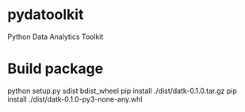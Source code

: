 # pydatoolkit
Python Data Analytics Toolkit

# Build package
python setup.py sdist bdist_wheel
pip install ./dist/datk-0.1.0.tar.gz
pip install ./dist/datk-0.1.0-py3-none-any.whl